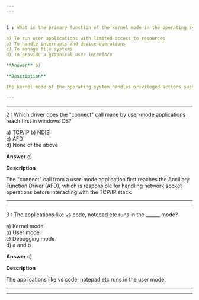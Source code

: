 ```yaml
---  
---  


1 : What is the primary function of the kernel mode in the operating system?  

a) To run user applications with limited access to resources  
b) To handle interrupts and device operations  
c) To manage file systems  
d) To provide a graphical user interface  

**Answer** b)  

**Description**  

The kernel mode of the operating system handles privileged actions such as interrupt handling, device operations, and direct communication with hardware.  

---  
```

---  


2 : Which driver does the "connect" call made by user-mode applications reach first in windows OS?  

a) TCP/IP
b) NDIS  
c) AFD  
d) None of the above  

**Answer** c)  

**Description**  

The "connect" call from a user-mode application first reaches the Ancillary Function Driver (AFD), which is responsible for handling network socket operations before interacting with the TCP/IP stack.  

---  
---  


3 : The applications like vs code, notepad etc runs in the ______ mode?  

a) Kernel mode  
b) User mode  
c) Debugging mode  
d) a and b  

**Answer** c)  

**Description**  

The applications like vs code, notepad etc runs in the user mode.  

---  
---  






